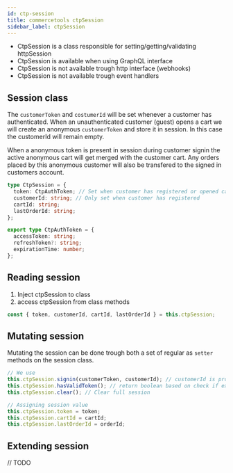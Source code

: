 ```yaml
---
id: ctp-session
title: commercetools ctpSession
sidebar_label: ctpSession
---
```


- CtpSession is a class responsible for setting/getting/validating httpSession
- CtpSession is available when using GraphQL interface
- CtpSession is not available trough http interface (webhooks)
- CtpSession is not available trough event handlers

## Session class
The `customerToken` and `costumerId` will be set whenever a customer has authenticated. When an unauthenticated customer (guest) opens a cart we will create an anonymous `customerToken` and store it in session. In this case the customerId will remain empty.

When a anonymous token is present in session during customer signin the active anonymous cart will get merged with the customer cart. Any orders placed by this anonymous customer will also be transfered to the signed in customers account.


```typescript
type CtpSession = {
  token: CtpAuthToken; // Set when customer has registered or opened cart as anonymous guest
  customerId: string; // Only set when customer has registered
  cartId: string;
  lastOrderId: string;
};
```

```typescript
export type CtpAuthToken = {
  accessToken: string;
  refreshToken?: string;
  expirationTime: number;
};
```

## Reading session
1. Inject ctpSession to class
2. access ctpSession from class methods

```typescript
const { token, customerId, cartId, lastOrderId } = this.ctpSession;
```

## Mutating session
Mutating the session can be done trough both a set of regular as `setter` methods on the session class.

```typescript
// We use 
this.ctpSession.signin(customerToken, customerId); // customerId is protected and can only be set trough the signin method
this.ctpSession.hasValidToken(); // return boolean based on check if expirationTime is before now
this.ctpSession.clear(); // Clear full session

// Assigning session value
this.ctpSession.token = token;
this.ctpSession.cartId = cartId;
this.ctpSession.lastOrderId = orderId;
```

## Extending session
// TODO
